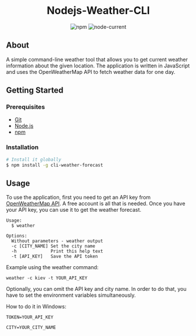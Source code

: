 <div align='center'>
	<br>
	<h1>Nodejs-Weather-CLI</h1>
</div>

<!-- PROJECT SHIELDS -->
<div align='center'>

   ![npm](https://img.shields.io/npm/v/cli-weather-forecast?style=flat-square)
   ![node-current](https://img.shields.io/node/v/cli-weather-forecast?style=flat-square)

</div>

<!-- ABOUT -->
## About
A simple command-line weather tool that allows you to get current weather information about the given location. The application is written in JavaScript and uses the OpenWeatherMap API to fetch weather data for one day.

<!-- GETTING STARTED -->
## Getting Started

### Prerequisites

* [Git](https://git-scm.com)
* [Node.js](https://nodejs.org/en/download/)
* [npm](http://npmjs.com)

### Installation

```sh
# Install it globally
$ npm install -g cli-weather-forecast
```

<!-- USAGE -->
## Usage

To use the application, first you need to get an API key from [OpenWeatherMap API](https://openweathermap.org/api/). A free account is all that is needed. Once you have your API key, you can use it to get the weather forecast.

```shell
Usage: 
  $ weather 

Options:
  Without parameters - weather output
  -c [CITY_NAME] Set the city name
  -h             Print this help text
  -t [API_KEY]   Save the API token
```

Example using the weather command:

```
weather -c kiev -t YOUR_API_KEY
```

Optionally, you can omit the API key and city name.
In order to do that, you have to set the environment variables simultaneously.

How to do it in Windows:

```
TOKEN=YOUR_API_KEY 

CITY=YOUR_CITY_NAME
```